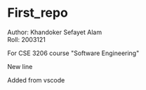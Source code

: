 # First_repo

Author: Khandoker Sefayet Alam </br>
Roll: 2003121 </br>

For CSE 3206 course "Software Engineering" </br>

New line

Added from vscode


